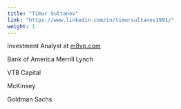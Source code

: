 ```yaml
---
title: "Timur Sultanov"
link: "https://www.linkedin.com/in/timursultanov1991/"
weight: 1
---
```

Investment Analyst at [m8vp.com](https://m8vp.com)

Bank of America Merrill Lynch

VTB Capital

McKinsey

Goldman Sachs


